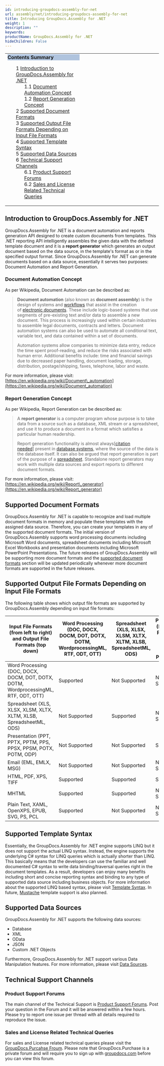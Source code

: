 ```yaml
---
id: introducing-groupdocs-assembly-for-net
url: assembly/net/introducing-groupdocs-assembly-for-net
title: Introducing GroupDocs.Assembly for .NET
weight: 1
description: ""
keywords: 
productName: GroupDocs.Assembly for .NET
hideChildren: False
---
```

<table class="sectionMacro" border="0" cellpadding="5" cellspacing="0" width="100%"><tbody><tr><td valign="top" width="50%"><div class="panel" style="border-top-width: 1px; border-right-width: 1px; border-bottom-width: 1px; border-left-width: 1px;"><div class="panelHeader" style="border-bottom-width: 1px; background-color: rgb(176, 196, 222);"><b>Contents Summary</b></div><div class="panelContent"><style type="text/css">div.rbtoc1590388621998 { padding-top: 0px; padding-right: 0px; padding-bottom: 0px; padding-left: 0px; }div.rbtoc1590388621998 ul { list-style-type: none; list-style-image: none; margin-left: 0px; }div.rbtoc1590388621998 li { margin-left: 0px; padding-left: 0px; }</style><div class="toc rbtoc1590388621998"><ul class="toc-indentation"><li><span class="TOCOutline">1</span> <a href="#IntroducingGroupDocs.Assemblyfor.NET-IntroductiontoGroupDocs.Assemblyfor.NET">Introduction to GroupDocs.Assembly for .NET</a><ul class="toc-indentation"><li><span class="TOCOutline">1.1</span> <a href="#IntroducingGroupDocs.Assemblyfor.NET-DocumentAutomationConcept">Document Automation Concept</a></li><li><span class="TOCOutline">1.2</span> <a href="#IntroducingGroupDocs.Assemblyfor.NET-ReportGenerationConcept">Report Generation Concept</a></li></ul></li><li><span class="TOCOutline">2</span> <a href="#IntroducingGroupDocs.Assemblyfor.NET-SupportedDocumentFormats">Supported Document Formats</a></li><li><span class="TOCOutline">3</span> <a href="#IntroducingGroupDocs.Assemblyfor.NET-SupportedOutputFileFormatsDependingonInputFileFormats">Supported Output File Formats Depending on Input File Formats</a></li><li><span class="TOCOutline">4</span> <a href="#IntroducingGroupDocs.Assemblyfor.NET-SupportedTemplateSyntax">Supported Template Syntax</a></li><li><span class="TOCOutline">5</span> <a href="#IntroducingGroupDocs.Assemblyfor.NET-SupportedDataSources">Supported Data Sources</a></li><li><span class="TOCOutline">6</span> <a href="#IntroducingGroupDocs.Assemblyfor.NET-TechnicalSupportChannels">Technical Support Channels</a><ul class="toc-indentation"><li><span class="TOCOutline">6.1</span> <a href="#IntroducingGroupDocs.Assemblyfor.NET-ProductSupportForums">Product Support Forums</a></li><li><span class="TOCOutline">6.2</span> <a href="#IntroducingGroupDocs.Assemblyfor.NET-SalesandLicenseRelatedTechnicalQueries">Sales and License Related Technical Queries</a></li></ul></li></ul></div></div></div></td><td valign="top">&nbsp;</td></tr></tbody></table>

## Introduction to GroupDocs.Assembly for .NET

GroupDocs.Assembly for .NET is a document automation and reports generation API designed to create custom documents from templates. This .NET reporting API intelligently assembles the given data with the defined template document and it is a **report generator** which generates an output document based on the data source, in the template's format as or in the specified output format. Since GroupDocs.Assembly for .NET can generate documents based on a data source, essentially it serves two purposes: Document Automation and Report Generation.

### Document Automation Concept

As per Wikipedia, Document Automation can be described as:

> **Document automation** (also known as **document assembly**) is the design of systems and [workflows](https://en.wikipedia.org/wiki/Workflow) that assist in the creation of [electronic documents](https://en.wikipedia.org/wiki/Electronic_document). These include logic-based systems that use segments of pre-existing text and/or data to assemble a new document. This process is increasingly used within certain industries to assemble legal documents, contracts and letters. Document automation systems can also be used to automate all conditional text, variable text, and data contained within a set of documents.
> 
> Automation systems allow companies to minimize data entry, reduce the time spent proof-reading, and reduce the risks associated with human error. Additional benefits include: time and financial savings due to decreased paper handling, document loading, storage, distribution, postage/shipping, faxes, telephone, labor and waste.

For more information, please visit: [https://en.wikipedia.org/wiki/Document\_automation](https://en.wikipedia.org/wiki/Document_automation)

### Report Generation Concept

As per Wikipedia, Report Generation can be described as:

> A **report generator** is a computer program whose purpose is to take data from a source such as a database, XML stream or a spreadsheet, and use it to produce a document in a format which satisfies a particular human readership.
> 
> Report generation functionality is almost always\[[citation needed](https://en.wikipedia.org/wiki/Wikipedia:Citation_needed)\] present in [database systems](https://en.wikipedia.org/wiki/Database_systems), where the source of the data is the database itself. It can also be argued that report generation is part of the purpose of a [spreadsheet](https://en.wikipedia.org/wiki/Spreadsheet). Standalone report generators may work with multiple data sources and export reports to different document formats.

For more information, please visit: [https://en.wikipedia.org/wiki/Report\_generator](https://en.wikipedia.org/wiki/Report_generator)

## Supported Document Formats

GroupDocs.Assembly for .NET is capable to recognize and load multiple document formats in memory and populate these templates with the assigned data source. Therefore, you can create your templates in any of the supported document formats. The initial version of GroupDocs.Assembly supports word processing documents including Microsoft Word documents, spreadsheet documents including Microsoft Excel Workbooks and presentation documents including Microsoft PowerPoint Presentations. The future releases of GroupDocs.Assembly will be supporting more document formats and the [supported document formats](Supported%2BDocument%2BFormats.html) section will be updated periodically whenever more document formats are supported in the future releases.

## Supported Output File Formats Depending on Input File Formats

The following table shows which output file formats are supported by GroupDocs.Assembly depending on input file formats:

| Input File Formats (from left to right) and Output File Formats (top down) | Word Processing (DOC, DOCX, DOCM, DOT, DOTX, DOTM, WordprocessingML, RTF, ODT, OTT) | Spreadsheet (XLS, XLSX, XLSM, XLTX, XLTM, XLSB, SpreadsheetML, ODS) | Presentation (PPT, PPTX, PPTM, PPS, PPSX, PPSM, POTX, POTM, ODP) | Email (EML, EMLX, MSG) | HTML and Plain Text |
| --- | --- | --- | --- | --- | --- |
| Word Processing (DOC, DOCX, DOCM, DOT, DOTX, DOTM, WordprocessingML, RTF, ODT, OTT) | Supported | Not Supported | Not Supported | Supported | Supported |
| Spreadsheet (XLS, XLSX, XLSM, XLTX, XLTM, XLSB, SpreadsheetML, ODS) | Not Supported | Supported | Not Supported | Not Supported | Not Supported |
| Presentation (PPT, PPTX, PPTM, PPS, PPSX, PPSM, POTX, POTM, ODP) | Not Supported | Not Supported | Supported | Not Supported | Not Supported |
| Email (EML, EMLX, MSG) | Not Supported | Not Supported | Not Supported | Supported | Not Supported |
| HTML, PDF, XPS, TIFF | Supported | Supported | Supported | Supported | Supported |
| MHTML | Supported | Supported | Not Supported | Supported | Supported |
| Plain Text, XAML, OpenXPS, EPUB, SVG, PS, PCL | Supported | Not Supported | Not Supported | Supported | Supported |

## Supported Template Syntax

Essentially, the GroupDocs.Assembly for .NET engine supports LINQ but it does not support the actual LINQ syntax. Instead, the engine supports the underlying C# syntax for LINQ queries which is actually shorter than LINQ. This basically means that the developers can use the familiar and well documented C# syntax to write data binding/traversal queries right in the document templates. As a result, developers can enjoy many benefits including short and concise reporting syntax and binding to any type of supported data source including business objects. For more information about the supported LINQ based syntax, please visit [Template Syntax](Template%2BSyntax%2B-%2BPart%2B1%2Bof%2B2.html). In future, [Mustache](https://mustache.github.io/mustache.5.html) template support is also planned.

## Supported Data Sources

GroupDocs.Assembly for .NET supports the following data sources:

*   Database
*   XML
*   OData
*   JSON
*   Custom .NET Objects

Furthermore, GroupDocs.Assembly for .NET support various Data Manipulation features. For more information, please visit [Data Sources](Features%2BOverview.html#FeaturesOverview-DataSources).

## Technical Support Channels

### Product Support Forums

The main channel of the Technical Support is [Product Support Forums](http://groupdocs.com/Community/Forums/Default.aspx). Post your question in the Forum and it will be answered within a few hours. Please try to report one issue per thread with all details required to reproduce the issue.

### Sales and License Related Technical Queries

For sales and License related technical queries please visit the [GroupDocs.Purcahse Froum](http://groupdocs.com/Community/forums/groupdocs.purchase/10/showforum.aspx). Please note that GroupDocs.Purchase is a private forum and will require you to sign up with [groupdocs.com](http://www.groupdocs.com) before you can view this forum.
